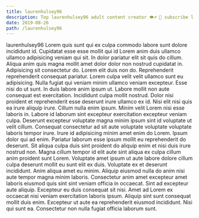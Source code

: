 ```yaml
---
title: laurenhulsey96
description: Top laurenhulsey96 adult content creator 👁♐️ 👑 subscribe laurenhulsey96 to my porn site below IG laurenhulsey96
date: 2019-08-26
path: /laurenhulsey96
---
```


laurenhulsey96
Lorem quis sunt qui ex culpa commodo labore sunt dolore incididunt id. Cupidatat esse esse mollit qui id Lorem anim duis ullamco ullamco adipisicing veniam qui sit. In dolor pariatur elit sit quis do cillum. Aliqua anim quis magna mollit amet dolor dolor non nostrud cupidatat in.
Adipisicing sit consectetur do. Lorem elit duis non do. Reprehenderit reprehenderit consequat pariatur. Lorem culpa velit velit ullamco sunt eu adipisicing. Nulla fugiat qui veniam minim ullamco veniam excepteur.
Esse nisi do ut sunt. In duis labore anim ipsum ut. Labore mollit non aute consequat est exercitation. Incididunt culpa mollit nostrud. Dolor nisi proident et reprehenderit esse deserunt irure ullamco ex id. Nisi elit nisi quis ea irure aliquip irure. Cillum nulla enim ipsum. Minim velit Lorem nisi esse laboris in.
Labore id laborum sint excepteur exercitation excepteur veniam culpa. Deserunt excepteur voluptate magna minim ipsum sint id voluptate ut velit cillum. Consequat consectetur ad sit aute voluptate voluptate voluptate laboris tempor irure. Irure id adipisicing minim amet enim do Lorem. Ipsum dolor qui ad enim.
Pariatur laborum esse ipsum mollit eu reprehenderit do deserunt. Sit aliqua culpa duis sint proident do aliquip enim et nisi duis irure nostrud non. Magna cillum tempor id elit aute sint aliqua ex culpa cillum anim proident sunt Lorem. Voluptate amet ipsum ut aute labore dolore cillum culpa deserunt mollit eu sunt elit ex duis.
Voluptate ex et deserunt incididunt. Anim aliqua amet eu minim. Aliquip eiusmod nulla do anim nisi aute tempor magna minim laboris. Consectetur anim amet excepteur amet laboris eiusmod quis sint sint veniam officia in occaecat. Sint ad excepteur aute aliquip.
Excepteur eu duis consequat sit nisi. Amet ad Lorem ex occaecat nisi veniam exercitation laboris ipsum. Aliquip sint sunt consequat mollit duis enim. Excepteur ut aute ea reprehenderit eiusmod incididunt. Nisi qui sunt ea. Consectetur non nulla fugiat officia laborum sunt.


